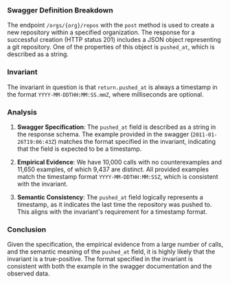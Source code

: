 ### Swagger Definition Breakdown

The endpoint `/orgs/{org}/repos` with the `post` method is used to create a new repository within a specified organization. The response for a successful creation (HTTP status 201) includes a JSON object representing a git repository. One of the properties of this object is `pushed_at`, which is described as a string.

### Invariant

The invariant in question is that `return.pushed_at` is always a timestamp in the format `YYYY-MM-DDTHH:MM:SS.mmZ`, where milliseconds are optional.

### Analysis

1. **Swagger Specification**: The `pushed_at` field is described as a string in the response schema. The example provided in the swagger (`2011-01-26T19:06:43Z`) matches the format specified in the invariant, indicating that the field is expected to be a timestamp.

2. **Empirical Evidence**: We have 10,000 calls with no counterexamples and 11,650 examples, of which 9,437 are distinct. All provided examples match the timestamp format `YYYY-MM-DDTHH:MM:SSZ`, which is consistent with the invariant.

3. **Semantic Consistency**: The `pushed_at` field logically represents a timestamp, as it indicates the last time the repository was pushed to. This aligns with the invariant's requirement for a timestamp format.

### Conclusion

Given the specification, the empirical evidence from a large number of calls, and the semantic meaning of the `pushed_at` field, it is highly likely that the invariant is a true-positive. The format specified in the invariant is consistent with both the example in the swagger documentation and the observed data.
